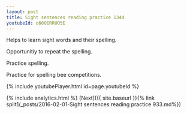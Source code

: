 ```yaml
---
layout: post
title: Sight sentences reading practice 1344
youtubeId: u60OIRRUO5E
---
```

 
 
Helps to learn sight words and their spelling.

Opportunitiy to repeat the spelling. 

Practice spelling. 
 
Practice for spelling bee competitions. 
 
{% include youtubePlayer.html id=page.youtubeId %}
 
 
{% include analytics.html %} 
[Next]({{ site.baseurl }}{% link  split1/_posts/2016-02-01-Sight sentences reading practice 933.md%})
 

